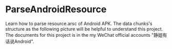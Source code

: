 # ParseAndroidResource
Learn how to parse resource.arsc of Android APK. The data chunks's structure as the following picture will be helpful to understand this project. The documents for this project is in the my WeChat official accounts "静姐有话说Android". 






